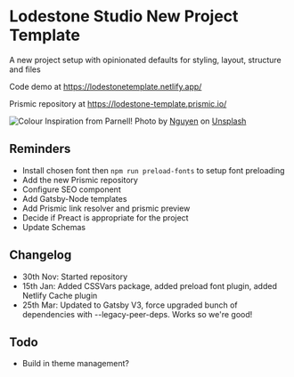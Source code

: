 # Lodestone Studio New Project Template

A new project setup with opinionated defaults for styling, layout, structure and files

Code demo at <https://lodestonetemplate.netlify.app/>

Prismic repository at <https://lodestone-template.prismic.io/>

![Colour Inspiration from Parnell!](https://images.unsplash.com/photo-1601250547512-5b1e25a96f9e?ixid=MXwxMjA3fDB8MHxwaG90by1wYWdlfHx8fGVufDB8fHw%3D&ixlib=rb-1.2.1&auto=format&fit=crop&w=1951&q=80)
<span>Photo by <a href="https://unsplash.com/@jannevele?utm_source=unsplash&amp;utm_medium=referral&amp;utm_content=creditCopyText">Nguyen</a> on <a href="https://unsplash.com/?utm_source=unsplash&amp;utm_medium=referral&amp;utm_content=creditCopyText">Unsplash</a></span>

## Reminders

- Install chosen font then `npm run preload-fonts` to setup font preloading
- Add the new Prismic repository
- Configure SEO component
- Add Gatsby-Node templates
- Add Prismic link resolver and prismic preview
- Decide if Preact is appropriate for the project
- Update Schemas

## Changelog

- 30th Nov: Started repository
- 15th Jan: Added CSSVars package, added preload font plugin, added Netlify Cache plugin
- 25th Mar: Updated to Gatsby V3, force upgraded bunch of dependencies with --legacy-peer-deps. Works so we're good!

## Todo

- Build in theme management?
